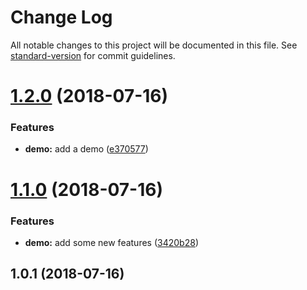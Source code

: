 # Change Log

All notable changes to this project will be documented in this file. See [standard-version](https://github.com/conventional-changelog/standard-version) for commit guidelines.

<a name="1.2.0"></a>
# [1.2.0](https://github.com/neikvon/demo/compare/v1.1.0...v1.2.0) (2018-07-16)


### Features

* **demo:** add a demo ([e370577](https://github.com/neikvon/demo/commit/e370577))



<a name="1.1.0"></a>
# [1.1.0](https://github.com/neikvon/demo/compare/v1.0.1...v1.1.0) (2018-07-16)


### Features

* **demo:** add some new features ([3420b28](https://github.com/neikvon/demo/commit/3420b28))



<a name="1.0.1"></a>
## 1.0.1 (2018-07-16)
